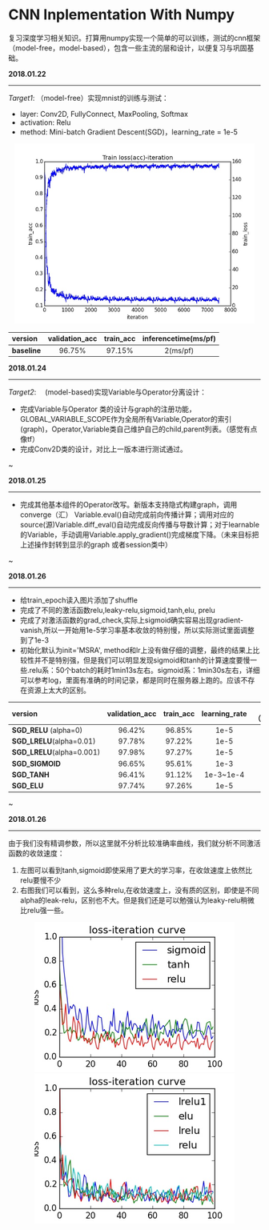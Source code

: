 # 	CNN Inplementation With Numpy

​	复习深度学习相关知识。打算用numpy实现一个简单的可以训练，测试的cnn框架（model-free，model-based），包含一些主流的层和设计，以便复习与巩固基础。



**2018.01.22**

---

*Target1*:  （model-free）实现mnist的训练与测试：

* layer: Conv2D, FullyConnect, MaxPooling, Softmax 
* activation: Relu
* method: Mini-batch Gradient Descent(SGD)，learning_rate = 1e-5


<center>

<img src="fig/iteration.jpg" style="zoom:60%"/>

| version      | validation_acc | train_acc | inferencetime(ms/pf) |
| :----------- | :------------: | :-------: | :------------------: |
| **baseline** |     96.75%     |  97.15%   |       2(ms/pf)       |

</center>

  



**2018.01.24**

------

*Target2*: 　(model-based)实现Variable与Operator分离设计：

* 完成Variable与Operator 类的设计与graph的注册功能，GLOBAL_VARIABLE_SCOPE作为全局所有Variable,Operator的索引(graph)，Operator,Variable类自己维护自己的child,parent列表。（感觉有点像tf）
* 完成Conv2D类的设计，对比上一版本进行测试通过。


~



**2018.01.25**

------

* 完成其他基本组件的Operator改写。新版本支持隐式构建graph，调用converge（汇） Variable.eval()自动完成前向传播计算；调用对应的source(源)Variable.diff_eval()自动完成反向传播与导数计算；对于learnable的Variable，手动调用Variable.apply_gradient()完成梯度下降。（未来目标把上述操作封转到显示的graph 或者session类中）


~



**2018.01.26**

------

* 给train_epoch读入图片添加了shuffle
* 完成了不同的激活函数relu,leaky-relu,sigmoid,tanh,elu, prelu
* 完成了对激活函数的grad_check,实际上sigmoid确实容易出现gradient-vanish,所以一开始用1e-5学习率基本收敛的特别慢，所以实际测试里面调整到了1e-3
* 初始化默认为init='MSRA', method和lr上没有做仔细的调整，最终的结果上比较性并不是特别强，但是我们可以明显发现sigmoid和tanh的计算速度要慢一些.relu系：50个batch的耗时1min13s左右。sigmoid系：1min30s左右，详细可以参考log，里面有准确的时间记录，都是同时在服务器上跑的。应该不存在资源上太大的区别。

| version                    | validation_acc | train_acc | learning_rate | epoch（max=20） |
| :------------------------- | :------------: | :-------: | :-----------: | :-----------: |
| **SGD_RELU** (alpha=0)     |     96.42%     |  96.85%   |     1e-5      |      11       |
| **SGD_LRELU**(alpha=0.01)  |     97.78%     |  97.22%   |     1e-5      |      17       |
| **SGD_LRELU**(alpha=0.001) |     97.98%     |  97.27%   |     1e-5      |      16       |
| **SGD_SIGMOID**            |     96.65%     |  95.61%   |     1e-3      |      16       |
| **SGD_TANH**               |     96.41%     |  91.12%   |   1e-3~1e-4   |       2       |
| **SGD_ELU**                |     97.74%     |  97.26%   |     1e-5      |      13       |

~



**2018.01.26**

------

由于我们没有精调参数，所以这里就不分析比较准确率曲线，我们就分析不同激活函数的收敛速度：

1. 左图可以看到tanh,sigmoid即使采用了更大的学习率，在收敛速度上依然比relu要慢不少
2. 右图我们可以看到，这么多种relu,在收敛速度上，没有质的区别，即使是不同alpha的leak-relu，区别也不大。但是我们还是可以勉强认为leaky-relu稍微比relu强一些。

<center>

<img src="fig/activation-loss1.jpg" style="zoom:100%"/>  <img src="fig/activation-loss2.jpg" style="zoom:100%"/>

</center>